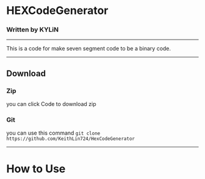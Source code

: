# HEXCodeGenerator
### Written by KYLiN 

---

This is a code for make seven segment code to be a binary code.

---

## Download

### Zip 
you can click Code to download zip 

### Git 
you can use this command `git clone https://github.com/KeithLin724/HexCodeGenerator`

---
# How to Use 

